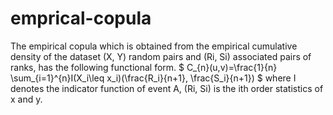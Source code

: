 # emprical-copula 

The empirical copula which is obtained from the empirical
cumulative density of the dataset (X, Y) random pairs and (Ri, Si)
associated pairs of ranks, has the following functional form.
$ C_{n}(u,v)=\frac{1}{n} \sum_{i=1}^{n}I(X_i\leq x_i)(\frac{R_i}{n+1}, \frac{S_i}{n+1}) $
where I denotes the indicator function of event A, (Ri, Si) is the ith order statistics of x and y.
